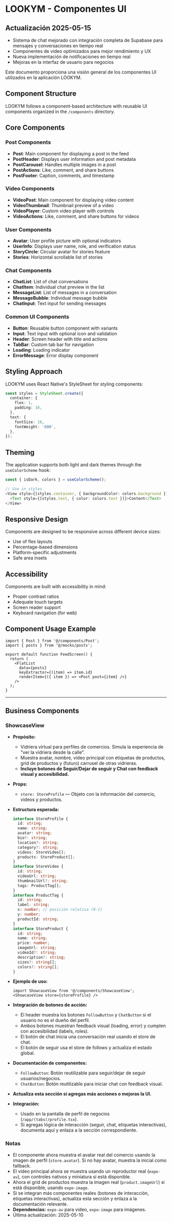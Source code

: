 
<!-- filepath: c:\Users\usuario\Desktop\lookym-live\docs\ui-components.md -->
# LOOKYM - Componentes UI

## Actualización 2025-05-15

- Sistema de chat mejorado con integración completa de Supabase para mensajes y conversaciones en tiempo real
- Componentes de video optimizados para mejor rendimiento y UX
- Nueva implementación de notificaciones en tiempo real
- Mejoras en la interfaz de usuario para negocios

Este documento proporciona una visión general de los componentes UI utilizados en la aplicación LOOKYM.

## Component Structure

LOOKYM follows a component-based architecture with reusable UI components organized in the `/components` directory.

## Core Components

### Post Components

- **Post**: Main component for displaying a post in the feed
- **PostHeader**: Displays user information and post metadata
- **PostCarousel**: Handles multiple images in a post
- **PostActions**: Like, comment, and share buttons
- **PostFooter**: Caption, comments, and timestamp

### Video Components

- **VideoPost**: Main component for displaying video content
- **VideoThumbnail**: Thumbnail preview of a video
- **VideoPlayer**: Custom video player with controls
- **VideoActions**: Like, comment, and share buttons for videos

### User Components

- **Avatar**: User profile picture with optional indicators
- **UserInfo**: Displays user name, role, and verification status
- **StoryCircle**: Circular avatar for stories feature
- **Stories**: Horizontal scrollable list of stories

### Chat Components

- **ChatList**: List of chat conversations
- **ChatItem**: Individual chat preview in the list
- **MessageList**: List of messages in a conversation
- **MessageBubble**: Individual message bubble
- **ChatInput**: Text input for sending messages

### Common UI Components

- **Button**: Reusable button component with variants
- **Input**: Text input with optional icon and validation
- **Header**: Screen header with title and actions
- **TabBar**: Custom tab bar for navigation
- **Loading**: Loading indicator
- **ErrorMessage**: Error display component

## Styling Approach

LOOKYM uses React Native's StyleSheet for styling components:

```typescript
const styles = StyleSheet.create({
  container: {
    flex: 1,
    padding: 16,
  },
  text: {
    fontSize: 16,
    fontWeight: '600',
  },
});
```

## Theming

The application supports both light and dark themes through the `useColorScheme` hook:

```typescript
const { isDark, colors } = useColorScheme();

// Use in styles
<View style={[styles.container, { backgroundColor: colors.background }]}>
  <Text style={[styles.text, { color: colors.text }]}>Content</Text>
</View>
```

## Responsive Design

Components are designed to be responsive across different device sizes:

- Use of flex layouts
- Percentage-based dimensions
- Platform-specific adjustments
- Safe area insets

## Accessibility

Components are built with accessibility in mind:

- Proper contrast ratios
- Adequate touch targets
- Screen reader support
- Keyboard navigation (for web)

## Component Usage Example

```tsx
import { Post } from '@/components/Post';
import { posts } from '@/mocks/posts';

export default function FeedScreen() {
  return (
    <FlatList
      data={posts}
      keyExtractor={(item) => item.id}
      renderItem={({ item }) => <Post post={item} />}
    />
  );
}
```

---

## Business Components

### ShowcaseView

- **Propósito:**
  - Vidriera virtual para perfiles de comercios. Simula la experiencia de "ver la vidriera desde la calle".
  - Muestra avatar, nombre, video principal con etiquetas de productos, grid de productos y (futuro) carrusel de otras vidrieras.
  - **Incluye botones de Seguir/Dejar de seguir y Chat con feedback visual y accesibilidad.**

- **Props:**
  - `store: StoreProfile` — Objeto con la información del comercio, videos y productos.

- **Estructura esperada:**

  ```typescript
  interface StoreProfile {
    id: string;
    name: string;
    avatar: string;
    bio?: string;
    location?: string;
    category?: string;
    videos: StoreVideo[];
    products: StoreProduct[];
  }
  interface StoreVideo {
    id: string;
    videoUrl: string;
    thumbnailUrl?: string;
    tags: ProductTag[];
  }
  interface ProductTag {
    id: string;
    label: string;
    x: number; // posición relativa (0-1)
    y: number;
    productId: string;
  }
  interface StoreProduct {
    id: string;
    name: string;
    price: number;
    imageUrl: string;
    videoId?: string;
    description?: string;
    sizes?: string[];
    colors?: string[];
  }
  ```

- **Ejemplo de uso:**

  ```tsx
  import ShowcaseView from '@/components/ShowcaseView';
  <ShowcaseView store={storeProfile} />
  ```

- **Integración de botones de acción:**
  - El header muestra los botones `FollowButton` y `ChatButton` si el usuario no es el dueño del perfil.
  - Ambos botones muestran feedback visual (loading, error) y cumplen con accesibilidad (labels, roles).
  - El botón de chat inicia una conversación real usando el store de chat.
  - El botón de seguir usa el store de follows y actualiza el estado global.

- **Documentación de componentes:**
  - `FollowButton`: Botón reutilizable para seguir/dejar de seguir usuarios/negocios.
  - `ChatButton`: Botón reutilizable para iniciar chat con feedback visual.

- **Actualiza esta sección si agregas más acciones o mejoras la UI.**

- **Integración:**
  - Usado en la pantalla de perfil de negocios (`/app/(tabs)/profile.tsx`).
  - Si agregas lógica de interacción (seguir, chat, etiquetas interactivas), documenta aquí y enlaza a la sección correspondiente.

### Notas

- El componente ahora muestra el avatar real del comercio usando la imagen de perfil (`store.avatar`). Si no hay avatar, muestra la inicial como fallback.
- El video principal ahora se muestra usando un reproductor real (`expo-av`), con controles nativos y miniatura si está disponible.
- Ahora el grid de productos muestra la imagen real (`product.imageUrl`) si está disponible, usando `expo-image`.
- Si se integran más componentes reales (botones de interacción, etiquetas interactivas), actualiza esta sección y enlaza a la documentación relevante.
- **Dependencias:** `expo-av` para video, `expo-image` para imágenes.
- Última actualización: 2025-05-10

